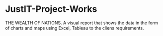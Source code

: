 # JustIT-Project-Works
THE WEALTH OF NATIONS. A visual report that shows the data in the  form of charts and maps using Excel,  Tableau to the cliens requirements.
